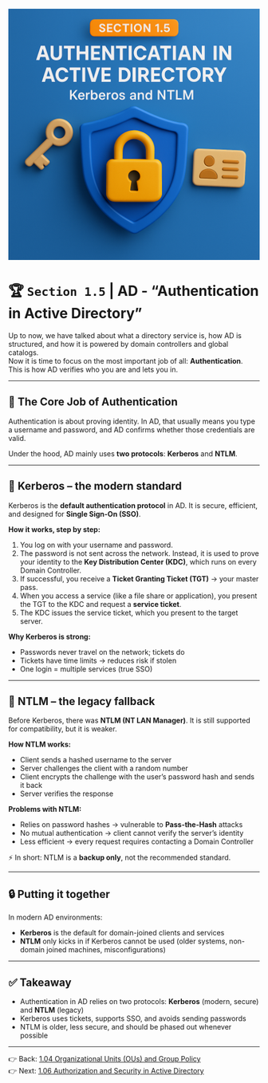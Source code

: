 ![Cover](../assets/AD_Section_1.5.png)

# 🏆 `Section 1.5` | AD - **“Authentication in Active Directory”**

Up to now, we have talked about what a directory service is, how AD is structured, and how it is powered by domain controllers and global catalogs.  
Now it is time to focus on the most important job of all: **Authentication**.  
This is how AD verifies who you are and lets you in.

---

## 🔑 The Core Job of Authentication
Authentication is about proving identity. In AD, that usually means you type a username and password, and AD confirms whether those credentials are valid.  

Under the hood, AD mainly uses **two protocols**: **Kerberos** and **NTLM**.

---

## 🎫 Kerberos – the modern standard
Kerberos is the **default authentication protocol** in AD. It is secure, efficient, and designed for **Single Sign-On (SSO)**.

**How it works, step by step:**
1. You log on with your username and password.  
2. The password is not sent across the network. Instead, it is used to prove your identity to the **Key Distribution Center (KDC)**, which runs on every Domain Controller.  
3. If successful, you receive a **Ticket Granting Ticket (TGT)** → your master pass.  
4. When you access a service (like a file share or application), you present the TGT to the KDC and request a **service ticket**.  
5. The KDC issues the service ticket, which you present to the target server.  

**Why Kerberos is strong:**  
- Passwords never travel on the network; tickets do  
- Tickets have time limits → reduces risk if stolen  
- One login = multiple services (true SSO)  

---

## 🧮 NTLM – the legacy fallback
Before Kerberos, there was **NTLM (NT LAN Manager)**. It is still supported for compatibility, but it is weaker.

**How NTLM works:**
- Client sends a hashed username to the server  
- Server challenges the client with a random number  
- Client encrypts the challenge with the user’s password hash and sends it back  
- Server verifies the response  

**Problems with NTLM:**  
- Relies on password hashes → vulnerable to **Pass-the-Hash** attacks  
- No mutual authentication → client cannot verify the server’s identity  
- Less efficient → every request requires contacting a Domain Controller  

⚡ In short: NTLM is a **backup only**, not the recommended standard.

---

## 🔒 Putting it together
In modern AD environments:  
- **Kerberos** is the default for domain-joined clients and services  
- **NTLM** only kicks in if Kerberos cannot be used (older systems, non-domain joined machines, misconfigurations)  

---

## ✅ Takeaway
- Authentication in AD relies on two protocols: **Kerberos** (modern, secure) and **NTLM** (legacy)  
- Kerberos uses tickets, supports SSO, and avoids sending passwords  
- NTLM is older, less secure, and should be phased out whenever possible  

---

👉 Back: [1.04 Organizational Units (OUs) and Group Policy](./1.04-ous-gpos.md)  
👉 Next: [1.06 Authorization and Security in Active Directory](./1.06-authorization.md)

